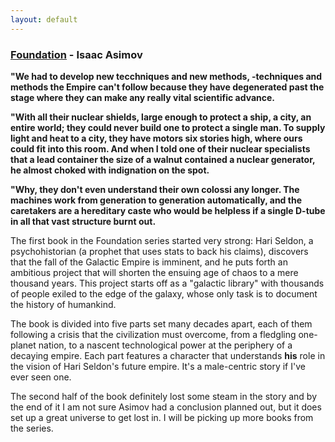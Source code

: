 ```yaml
---
layout: default
---
```


### [Foundation](https://en.wikipedia.org/wiki/Foundation_%28Asimov_novel%29) - Isaac Asimov

**"We had to develop new tecchniques and new methods, -techniques and methods the Empire can't follow because they have degenerated past the stage where they can make any really vital scientific advance.**

**"With all their nuclear shields, large enough to protect a ship, a city, an entire world; they could never build one to protect a single man. To supply light and heat to a city, they have motors six stories high, where ours could fit into this room. And when I told one of their nuclear specialists that a lead container the size of a walnut contained a nuclear generator, he almost choked with indignation on the spot.**

**"Why, they don't even understand their own colossi any longer. The  machines work from generation to generation automatically, and the caretakers are a hereditary caste who would be helpless if a single D-tube in all that vast structure burnt out.**

The first book in the Foundation series started very strong: Hari Seldon, a psychohistorian (a prophet that uses stats to back his claims), discovers that the fall of the Galactic Empire is imminent, and he puts forth an ambitious project that will shorten the ensuing age of chaos to a mere thousand years. This project starts off as a "galactic library" with thousands of people exiled to the edge of the galaxy, whose only task is to document the history of humankind.

The book is divided into five parts set many decades apart, each of them following a crisis that the civilization must overcome, from a fledgling one-planet nation, to a nascent technological power at the periphery of a decaying empire. Each part features a character that understands **his** role in the vision of Hari Seldon's future empire. It's a male-centric story if I've ever seen one.

The second half of the book definitely lost some steam in the story and by the end of it I am not sure Asimov had a conclusion planned out, but it does set up a great universe to get lost in. I will be picking up more books from the series.